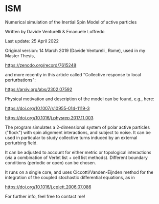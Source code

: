 # ISM
Numerical simulation of the Inertial Spin Model of active particles

Written by Davide Venturelli & Emanuele Loffredo

Last update: 25 April 2022

Original version: 14 March 2019 (Davide Venturelli, Rome),
used in my Master Thesis,

https://zenodo.org/record/7615248

and more recently in this article called "Collective response to local perturbations":

https://arxiv.org/abs/2302.07592

Physical motivation and description of the model can be found, e.g., here:

https://doi.org/10.1007/s10955-014-1119-3

https://doi.org/10.1016/j.physrep.2017.11.003

The program simulates a 2-dimensional system of polar active particles ("flock") with spin alignment interactions, and subject to noise. It can be used in particular to study collective turns induced by an external perturbing field.

It can be adjusted to account for either metric or topological interactions (via a combination of Verlet list + cell list methods). Different boundary conditions (periodic or open) can be chosen.

It runs on a single core, and uses Ciccotti/Vanden-Eijnden method for the integration of the coupled stochastic differential equations, as in

https://doi.org/10.1016/j.cplett.2006.07.086

For further info, feel free to contact me!
